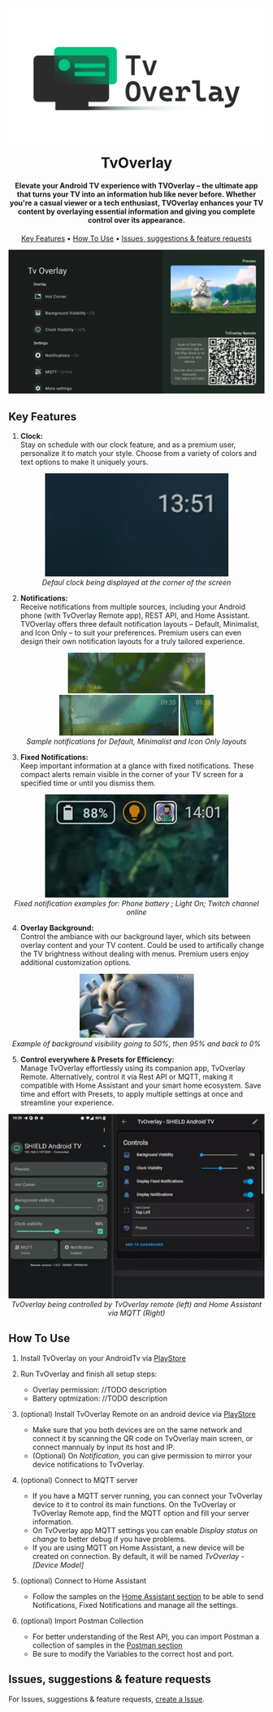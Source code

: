   
<h1 align="center">
  <br>
<img src="https://github.com/gugutab/TvOverlay/blob/main/images/tvOverlayIcon_banner.jpg?raw=true" alt="TvOverlay" width="600">
  <br>
  TvOverlay
  <br>
</h1>

<h4 align="center">Elevate your Android TV experience with TVOverlay – the ultimate app that turns your TV into an information hub like never before. Whether you're a casual viewer or a tech enthusiast, TVOverlay enhances your TV content by overlaying essential information and giving you complete control over its appearance.</h4>

<p align="center">
  <a href="#key-features">Key Features</a> •
  <a href="#how-to-use">How To Use</a> •
  <a href="#how-to-use">Issues, suggestions & feature requests</a>
</p>

![screenshot](https://github.com/gugutab/TvOverlay/blob/main/images/Screenshot_20230920_142821.png?raw=true)

  ## Key Features
1. **Clock:**  
Stay on schedule with our clock feature, and as a premium user, personalize it to match your style. Choose from a variety of colors and text options to make it uniquely yours.  
<p align="center">
  <img src="https://github.com/gugutab/TvOverlay/blob/main/images/clock.jpg?raw=true" />
<br><em>Defaul clock being displayed at the corner of the screen</em>
</p>

2. **Notifications:**  
Receive notifications from multiple sources, including your Android phone (with TvOverlay Remote app), REST API, and Home Assistant. TVOverlay offers three default notification layouts – Default, Minimalist, and Icon Only – to suit your preferences. Premium users can even design their own notification layouts for a truly tailored experience.
<p align="center">
  <img src="https://github.com/gugutab/TvOverlay/blob/main/images/not1.gif?raw=true" />
  <img src="https://github.com/gugutab/TvOverlay/blob/main/images/not2.gif?raw=true" />
  <img src="https://github.com/gugutab/TvOverlay/blob/main/images/not3.gif?raw=true" />
<br><em>Sample notifications for Default, Minimalist and Icon Only layouts</em>
</p>
  
3. **Fixed Notifications:**  
Keep important information at a glance with fixed notifications. These compact alerts remain visible in the corner of your TV screen for a specified time or until you dismiss them.
<p align="center">
  <img src="https://github.com/gugutab/TvOverlay/blob/main/images/fixed.jpg?raw=true" />
<br><em>Fixed notification examples for: Phone battery ; Light On; Twitch channel online</em>
</p>
  
4. **Overlay Background:**  
Control the ambiance with our background layer, which sits between overlay content and your TV content. Could be used to artifically change the TV brightness without dealing with menus. Premium users enjoy additional customization options.
<p align="center">
  <img src="https://github.com/gugutab/TvOverlay/blob/main/images/background.gif?raw=true" />
<br><em>Example of background visibility going to 50%, then 95% and back to 0%</em>
</p>

5. **Control everywhere & Presets for Efficiency:**  
Manage TvOverlay effortlessly using its companion app, TvOverlay Remote. Alternatively, control it via Rest API or MQTT, making it compatible with Home Assistant and your smart home ecosystem. Save time and effort with Presets, to apply multiple settings at once and streamline your experience.   
<p align="center">
  <img src="https://github.com/gugutab/TvOverlay/blob/main/images/control.gif?raw=true" />
<br><em>TvOverlay being controlled by TvOverlay remote (left) and Home Assistant via MQTT (Right)</em>
</p>
  


## How To Use

 1. Install TvOverlay on your AndroidTv via [PlayStore](https://play.google.com/store/apps/details?id=com.tabdeveloper.tvoverlay)

2. Run TvOverlay and finish all setup steps: 
	- Overlay permission: //TODO description
	- Battery optmization: //TODO description
	
2. (optional) Install TvOverlay Remote on an android device via [PlayStore](https://play.google.com/store/apps/details?id=com.tabdeveloper.tvoverlayremote)
	- Make sure that you both devices are on the same network and connect it by scanning the QR code on TvOverlay main screen, or connect mannualy by input its host and IP.
	- (Optional) On *Notification*, you can give permission to mirror your device notifications to TvOverlay.
	
2. (optional) Connect to MQTT server
	- If you have a MQTT server running, you can connect your TvOverlay device to it to control its main functions. On the TvOverlay or TvOverlay Remote app, find the MQTT option and fill your server information.
	- On TvOverlay app MQTT settings you can enable *Display status on change* to better debug if you have problems.
	- If you are using MQTT on Home Assistant, a new device will be created on connection. By default, it will be named *TvOverlay - [Device Model]*
	
2. (optional) Connect to Home Assistant
	- Follow the samples on the [Home Assistant section](https://github.com/gugutab/TvOverlay/blob/main/home_assistant/configuration_sample.yaml) to be able to send Notifications, Fixed Notifications and manage all the settings.

2. (optional) Import Postman Collection
	- For better understanding of the Rest API, you can import Postman a collection of samples in the [Postman section](https://github.com/gugutab/TvOverlay/blob/main/home_assistant/configuration_sample.yaml)
	- Be sure to modify the Variables to the correct host and port.

## Issues, suggestions & feature requests
For Issues, suggestions & feature requests, [create a Issue](https://github.com/gugutab/TvOverlay/issues).
